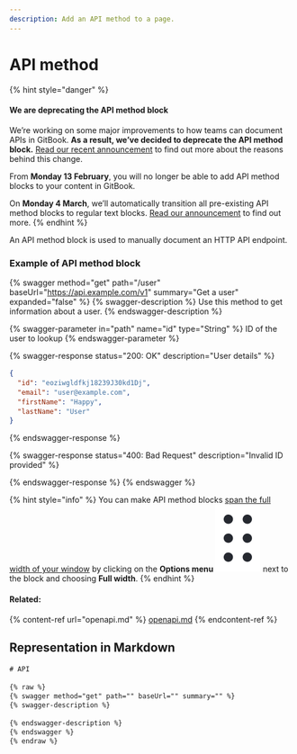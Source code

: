 ```yaml
---
description: Add an API method to a page.
---
```


# API method

{% hint style="danger" %}
#### We are deprecating the API method block

We’re working on some major improvements to how teams can document APIs in GitBook.  **As a result, we’ve decided to deprecate the API method block.** [Read our recent announcement](https://changelog.gitbook.com/announcements/depreciating-api-method-block) to find out more about the reasons behind this change.

From **Monday 13 February**, you will no longer be able to add API method blocks to your content in GitBook.&#x20;

On **Monday 4 March**, we’ll automatically transition all pre-existing API method blocks to regular text blocks. [Read our announcement](https://changelog.gitbook.com/announcements/depreciating-api-method-block) to find out more.
{% endhint %}

An API method block is used to manually document an HTTP API endpoint.

### Example of API method block

{% swagger method="get" path="/user" baseUrl="https://api.example.com/v1" summary="Get a user" expanded="false" %}
{% swagger-description %}
Use this method to get information about a user.
{% endswagger-description %}

{% swagger-parameter in="path" name="id" type="String" %}
ID of the user to lookup
{% endswagger-parameter %}

{% swagger-response status="200: OK" description="User details" %}
```json
{
  "id": "eoziwgldfkj18239J30kd1Dj",
  "email": "user@example.com",
  "firstName": "Happy",
  "lastName": "User"
}
```
{% endswagger-response %}

{% swagger-response status="400: Bad Request" description="Invalid ID provided" %}

{% endswagger-response %}
{% endswagger %}

{% hint style="info" %}
You can make API method blocks [span the full width of your window](./#full-width-blocks) by clicking on the **Options menu** <img src="../../.gitbook/assets/Options menu.png" alt="" data-size="line">  next to the block and choosing **Full width**.
{% endhint %}

#### Related: <a href="#please-also-check" id="please-also-check"></a>

{% content-ref url="openapi.md" %}
[openapi.md](openapi.md)
{% endcontent-ref %}

## Representation in Markdown

```
# API

{% raw %}
{% swagger method="get" path="" baseUrl="" summary="" %}
{% swagger-description %}

{% endswagger-description %}
{% endswagger %}
{% endraw %}
```
